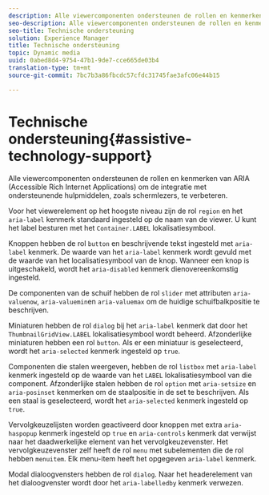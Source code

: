 ```yaml
---
description: Alle viewercomponenten ondersteunen de rollen en kenmerken van ARIA (Accessible Rich Internet Applications) om de integratie met ondersteunende hulpmiddelen, zoals schermlezers, te verbeteren.
seo-description: Alle viewercomponenten ondersteunen de rollen en kenmerken van ARIA (Accessible Rich Internet Applications) om de integratie met ondersteunende hulpmiddelen, zoals schermlezers, te verbeteren.
seo-title: Technische ondersteuning
solution: Experience Manager
title: Technische ondersteuning
topic: Dynamic media
uuid: 0abed8d4-9754-47b1-9de7-cce665de03b4
translation-type: tm+mt
source-git-commit: 7bc7b3a86fbcdc57cfdc31745fae3afc06e44b15

---
```



# Technische ondersteuning{#assistive-technology-support}

Alle viewercomponenten ondersteunen de rollen en kenmerken van ARIA (Accessible Rich Internet Applications) om de integratie met ondersteunende hulpmiddelen, zoals schermlezers, te verbeteren.

Voor het viewerelement op het hoogste niveau zijn de rol `region` en het `aria-label` kenmerk standaard ingesteld op de naam van de viewer. U kunt het label besturen met het `Container.LABEL` lokalisatiesymbool.

Knoppen hebben de rol `button` en beschrijvende tekst ingesteld met `aria-label` kenmerk. De waarde van het `aria-label` kenmerk wordt gevuld met de waarde van het localisatiesymbool van de knop. Wanneer een knop is uitgeschakeld, wordt het `aria-disabled` kenmerk dienovereenkomstig ingesteld.

De componenten van de schuif hebben de rol `slider` met attributen `aria-valuenow`, `aria-valuemin`en `aria-valuemax` om de huidige schuifbalkpositie te beschrijven.

Miniaturen hebben de rol `dialog` bij het `aria-label` kenmerk dat door het `ThumbnailGridView.LABEL` lokalisatiesymbool wordt beheerd. Afzonderlijke miniaturen hebben een rol `button`. Als er een miniatuur is geselecteerd, wordt het `aria-selected` kenmerk ingesteld op `true`.

Componenten die stalen weergeven, hebben de rol `listbox` met `aria-label` kenmerk ingesteld op de waarde van het `LABEL` lokalisatiesymbool van die component. Afzonderlijke stalen hebben de rol `option` met `aria-setsize` en `aria-posinset` kenmerken om de staalpositie in de set te beschrijven. Als een staal is geselecteerd, wordt het `aria-selected` kenmerk ingesteld op `true`.

Vervolgkeuzelijsten worden geactiveerd door knoppen met extra `aria-haspopup` kenmerk ingesteld op `true` en `aria-controls` kenmerk dat verwijst naar het daadwerkelijke element van het vervolgkeuzevenster. Het vervolgkeuzevenster zelf heeft de rol `menu` met subelementen die de rol hebben `menuitem`. Elk menu-item heeft het opgegeven `aria-label` kenmerk.

Modal dialoogvensters hebben de rol `dialog`. Naar het headerelement van het dialoogvenster wordt door het `aria-labelledby` kenmerk verwezen.

